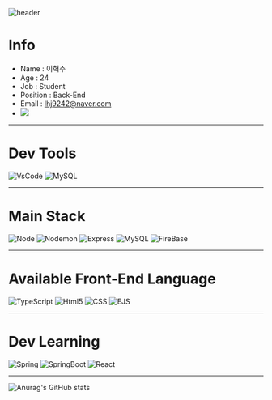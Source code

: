 ![header](https://capsule-render.vercel.app/api?type=wave&color=auto&height=300&section=header&text=Welcome&fontSize=90)

# Info
  
* Name : 이혁주
* Age : 24  
* Job : Student  
* Position : Back-End  
* Email : lhj9242@naver.com
* <a href="instagram.com/hyukj0_0" target="_blank"><img src="https://img.shields.io/badge/Instagram-E4405F?style=flat-square&logo=Instagram&logoColor=white"/></a>
  
  
***
# Dev Tools
![VsCode](https://img.shields.io/badge/Visual_Studio_Code-007ACC?style=flat-square&logo=VisualStudioCode&logoColor=white)
![MySQL](https://img.shields.io/badge/MySQL_WorkBench-4479A1?style=flat-square&logo=MySQL&logoColor=white)
***
# Main Stack
![Node](https://img.shields.io/badge/Node.JS-339933?style=flat-square&logo=Node.JS&logoColor=white)
![Nodemon](https://img.shields.io/badge/Nodemon-76D04B?style=flat-square&logo=Nodemon&logoColor=white)
![Express](https://img.shields.io/badge/Express-000000?style=flat-square&logo=Express&logoColor=white)
![MySQL](https://img.shields.io/badge/MySQL-4479A1?style=flat-square&logo=MySQL&logoColor=white)
![FireBase](https://img.shields.io/badge/Firebase-FFCA28?style=flat-square&logo=Firebase&logoColor=white)
***
# Available Front-End Language
![TypeScript](https://img.shields.io/badge/TypeScript-3178C6?style=flat-square&logo=TypeScript&logoColor=white)
![Html5](https://img.shields.io/badge/Html5-E34F26?style=flat-square&logo=Html5&logoColor=white)
![CSS](https://img.shields.io/badge/CSS3-1572B6?style=flat-square&logo=CSS3&logoColor=white)
![EJS](https://img.shields.io/badge/EJS-000000?style=flat-square&logoColor=white)
***
# Dev Learning
![Spring](https://img.shields.io/badge/Spring-6DB33F?style=flat-square&logo=Spring&logoColor=white)
![SpringBoot](https://img.shields.io/badge/SpringBoot-6DB33F?style=flat-square&logo=SpringBoot&logoColor=white)
![React](https://img.shields.io/badge/React-61DAFB?style=flat-square&logo=React&logoColor=white)

***
![Anurag's GitHub stats](https://github-readme-stats.vercel.app/api?username=Kh4B1&show_icons=true&theme=radical)
